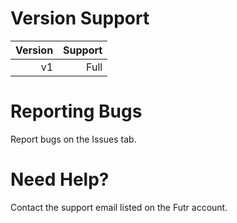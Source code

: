 # Version Support
  
| **Version** | **Support** |
|------------:|------------:|
|      v1     |     Full    |

# Reporting Bugs
Report bugs on the Issues tab.

# Need Help?
Contact the support email listed on the Futr account.
